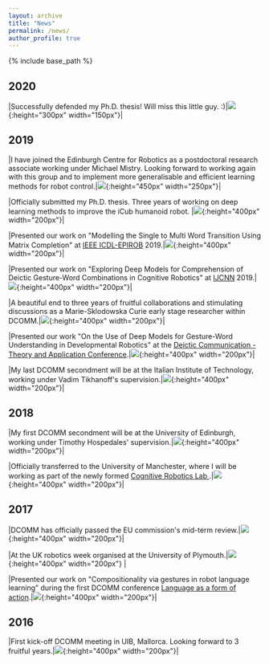 ```yaml
---
layout: archive
title: "News"
permalink: /news/
author_profile: true
---
```


{% include base_path %}


2020
------

|Successfully defended my Ph.D. thesis! Will miss this little guy. :)|![](/images/icub.jpg){:height="300px" width="150px"}|

2019
------

|I have joined the Edinburgh Centre for Robotics as a postdoctoral research associate working under Michael Mistry. Looking forward to working again with this group and to implement more generalisable and efficient learning methods for robot control.|![](/images/edinpostdoc.jpg){:height="450px" width="250px"}|

|Officially submitted my Ph.D. thesis. Three years of working on deep learning methods to improve the iCub humanoid robot. |![](/images/gabicub.jpg){:height="400px" width="200px"}|

|Presented our work on "Modelling the Single to Multi Word Transition Using Matrix Completion" at [IEEE ICDL-EPIROB](https://icdl-epirob2019.org/) 2019.|![](/images/icdl2019.jpg){:height="400px" width="200px"}|



|Presented our work on "Exploring Deep Models for Comprehension of Deictic Gesture-Word Combinations in Cognitive Robotics" at [IJCNN](https://www.ijcnn.org/) 2019.|![](/images/ijcnn2019.jpg){:height="400px" width="200px"}|

|A beautiful end to three years of fruitful collaborations and stimulating discussions as a Marie-Sklodowska Curie early stage researcher within DCOMM.|![](/images/dcommfinal.jpg){:height="400px" width="200px"}|

|Presented our work "On the Use of Deep Models for Gesture-Word
Understanding in Developmental Robotics" at the [Deictic Communication - Theory and Application Conference](http://www.dcomm.eu/dcomm-conference/).|![](/images/dcommfinalconf.jpg){:height="400px" width="200px"}|

|My last DCOMM secondment will be at the Italian Institute of Technology, working under Vadim Tikhanoff's supervision.|![](/images/iitsecondment.jpg){:height="400px" width="200px"}|

2018
------

|My first DCOMM secondment will be at the University of Edinburgh, working under Timothy Hospedales' supervision.|![](/images/edinplacement.jpg){:height="400px" width="200px"}|

|Officially transferred to the University of Manchester, where I will be working as part of the newly formed [Cognitive Robotics Lab ](http://corolab.github.io).|![](/images/uom.jpg){:height="400px" width="200px"}|

2017
------

|DCOMM has officially passed the EU commission's mid-term review.|![](/images/dcommmidterm.jpg){:height="400px" width="200px"}|

|At the UK robotics week organised at the University of Plymouth.|![](/images/ukroboticsweek.jpg){:height="400px" width="200px"} |

|Presented our work on "Compositionality via gestures in robot language learning" during the first DCOMM conference [Language as a form of action](http://www.dcomm.eu/events/conference-rome-june-2017/).|![](/images/dcommrome2017.jpg){:height="400px" width="200px"}|

2016
------

|First kick-off DCOMM meeting in UIB, Mallorca. Looking forward to 3 fruitful years.|![](/images/dcommkickoff.jpeg){:height="400px" width="200px"}|


